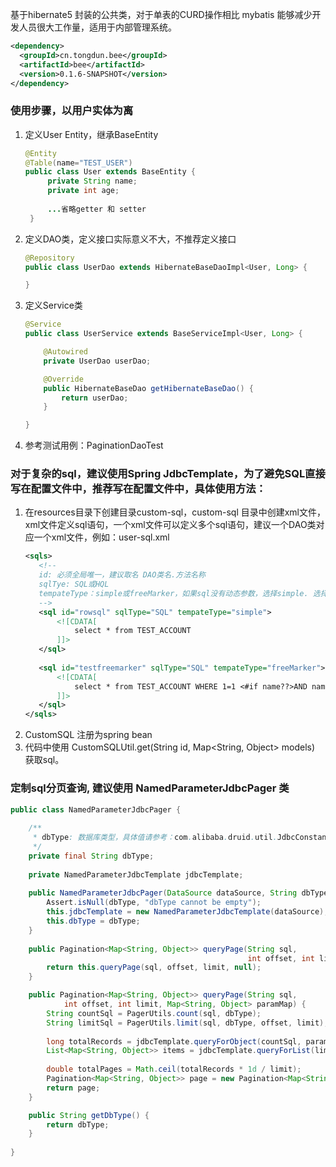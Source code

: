 基于hibernate5 封装的公共类，对于单表的CURD操作相比 mybatis 能够减少开发人员很大工作量，适用于内部管理系统。

```xml
<dependency>
  <groupId>cn.tongdun.bee</groupId>
  <artifactId>bee</artifactId>
  <version>0.1.6-SNAPSHOT</version>
</dependency>
```

### 使用步骤，以用户实体为离
1. 定义User Entity，继承BaseEntity
   ```java
   @Entity
   @Table(name="TEST_USER")
   public class User extends BaseEntity {
   	    private String name;
   	    private int age;
        
        ...省略getter 和 setter
    }
   ```
2. 定义DAO类，定义接口实际意义不大，不推荐定义接口
    ```java
    @Repository
    public class UserDao extends HibernateBaseDaoImpl<User, Long> {
    
    }
    ```
3. 定义Service类
    ```java
    @Service
    public class UserService extends BaseServiceImpl<User, Long> {
    
        @Autowired
        private UserDao userDao;
    
        @Override
        public HibernateBaseDao getHibernateBaseDao() {
            return userDao;
        }
    
    }
    ```
4. 参考测试用例：PaginationDaoTest

### 对于复杂的sql，建议使用Spring JdbcTemplate，为了避免SQL直接写在配置文件中，推荐写在配置文件中，具体使用方法：
1. 在resources目录下创建目录custom-sql，custom-sql 目录中创建xml文件，xml文件定义sql语句，一个xml文件可以定义多个sql语句，建议一个DAO类对应一个xml文件，例如：user-sql.xml
    ```xml
    <sqls>
       <!--
       id: 必须全局唯一，建议取名 DAO类名.方法名称
       sqlTye: SQL或HQL
       tempateType：simple或freeMarker，如果sql没有动态参数，选择simple. 选择freeMarker，sql语句当着freeMarker模板，可以动态组装sql。
       -->
       <sql id="rowsql" sqlType="SQL" tempateType="simple">  
           <![CDATA[  
               select * from TEST_ACCOUNT
           ]]>  
       </sql>
        
       <sql id="testfreemarker" sqlType="SQL" tempateType="freeMarker">  
           <![CDATA[  
               select * from TEST_ACCOUNT WHERE 1=1 <#if name??>AND name=:name</#if> 
           ]]>  
       </sql>  
    </sqls>
    ```
2. CustomSQL 注册为spring bean
3. 代码中使用 CustomSQLUtil.get(String id, Map<String, Object> models) 获取sql。

### 定制sql分页查询, 建议使用 NamedParameterJdbcPager 类
```java
public class NamedParameterJdbcPager {
	
	/**
	 * dbType: 数据库类型，具体值请参考：com.alibaba.druid.util.JdbcConstants
	 */
	private final String dbType;
	
	private NamedParameterJdbcTemplate jdbcTemplate;
	
	public NamedParameterJdbcPager(DataSource dataSource, String dbType) {
		Assert.isNull(dbType, "dbType cannot be empty");
		this.jdbcTemplate = new NamedParameterJdbcTemplate(dataSource);
		this.dbType = dbType;
	}
	
	public Pagination<Map<String, Object>> queryPage(String sql,
                                                     int offset, int limit) {
		return this.queryPage(sql, offset, limit, null);
	}

	public Pagination<Map<String, Object>> queryPage(String sql, 
			int offset, int limit, Map<String, Object> paramMap) {
		String countSql = PagerUtils.count(sql, dbType);
		String limitSql = PagerUtils.limit(sql, dbType, offset, limit);
		
		long totalRecords = jdbcTemplate.queryForObject(countSql, paramMap, Long.class);
		List<Map<String, Object>> items = jdbcTemplate.queryForList(limitSql, paramMap);
		
		double totalPages = Math.ceil(totalRecords * 1d / limit);
		Pagination<Map<String, Object>> page = new Pagination<Map<String, Object>>((long)totalPages, offset, limit, totalRecords, items);
		return page;
	}

	public String getDbType() {
		return dbType;
	}
	
}
```